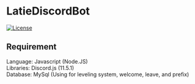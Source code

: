 <h1>LatieDiscordBot</h1>

<p>
  <a href="https://github.com/ZTzTopia/LatieDiscordBot/blob/main/LICENSE.md"><img alt="License" src="https://img.shields.io/github/license/ZTzTopia/LatieDiscordBot" /></a>
</p>

<h2>Requirement</h2>
<p>
  Language: Javascript (Node.JS)</br>
  Libraries: Discord.js (11.5.1)</br>
  Database: MySql (Using for leveling system, welcome, leave, and prefix)
</p>
